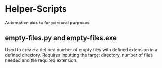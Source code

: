 # Helper-Scripts
Automation aids to for personal purposes

## empty-files.py and empty-files.exe
Used to create a defined number of empty files with defined extension in a defined directory. Requires inputting the target directory, number of files needed and the required extension.
